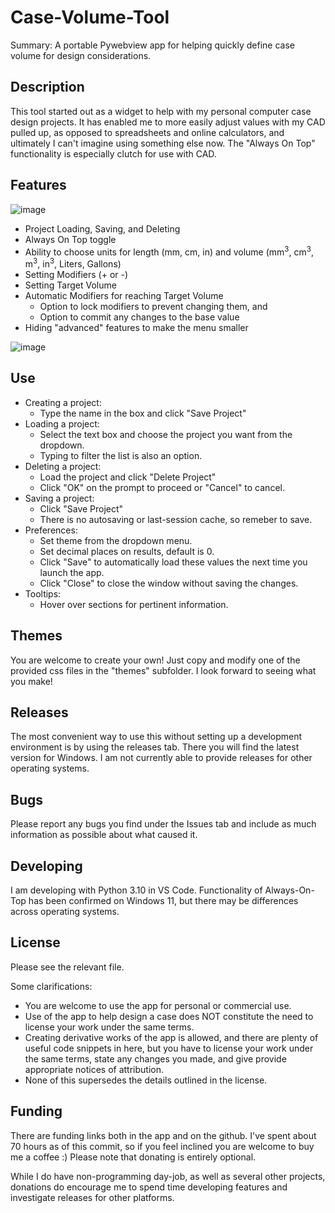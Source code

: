 # Case-Volume-Tool
Summary:
A portable Pywebview app for helping quickly define case volume for design considerations. 

## Description
This tool started out as a widget to help with my personal computer case design projects. It has enabled me to more easily adjust values with my CAD pulled up, as opposed to spreadsheets and online calculators, and ultimately I can't imagine using something else now. The "Always On Top" functionality is especially clutch for use with CAD. 

## Features
![image](https://github.com/idleDevel/Case-Volume-Tool/assets/20792330/1e7db816-c08d-4c95-aa2a-49b134e3f523)

- Project Loading, Saving, and Deleting
- Always On Top toggle
- Ability to choose units for length (mm, cm, in) and volume (mm<sup>3</sup>, cm<sup>3</sup>, m<sup>3</sup>, in<sup>3</sup>, Liters, Gallons)
- Setting Modifiers (+ or -)
- Setting Target Volume
- Automatic Modifiers for reaching Target Volume
  - Option to lock modifiers to prevent changing them, and
  - Option to commit any changes to the base value
-  Hiding "advanced" features to make the menu smaller 

![image](https://github.com/idleDevel/Case-Volume-Tool/assets/20792330/55c17296-e556-4b6b-a401-23fa9222a0c3)

## Use
- Creating a project:
  - Type the name in the box and click "Save Project"
- Loading a project:
  - Select the text box and choose the project you want from the dropdown. 
  - Typing to filter the list is also an option.
- Deleting a project:
  - Load the project and click "Delete Project"
  - Click "OK" on the prompt to proceed or "Cancel" to cancel.
- Saving a project:
  - Click "Save Project"
  - There is no autosaving or last-session cache, so remeber to save. 
- Preferences:
  - Set theme from the dropdown menu.
  - Set decimal places on results, default is 0.
  - Click "Save" to automatically load these values the next time you launch the app.
  - Click "Close" to close the window without saving the changes. 
- Tooltips:
  - Hover over sections for pertinent information. 

## Themes
You are welcome to create your own! Just copy and modify one of the provided css files in the "themes" subfolder. I look forward to seeing what you make!

## Releases
The most convenient way to use this without setting up a development environment is by using the releases tab. There you will find the latest version for Windows. I am not currently able to provide releases for other operating systems.

## Bugs
Please report any bugs you find under the Issues tab and include as much information as possible about what caused it. 

## Developing 
I am developing with Python 3.10 in VS Code.  Functionality of Always-On-Top has been confirmed on Windows 11, but there may be differences across operating systems. 

## License
Please see the relevant file. 

Some clarifications: 
- You are welcome to use the app for personal or commercial use. 
- Use of the app to help design a case does NOT constitute the need to license your work under the same terms. 
- Creating derivative works of the app is allowed, and there are plenty of useful code snippets in here, but you have to license your work under the same terms, state any changes you made, and give provide appropriate notices of attribution. 
- None of this supersedes the details outlined in the license. 

## Funding
There are funding links both in the app and on the github. I've spent about 70 hours as of this commit, so if you feel inclined you are welcome to buy me a coffee :) Please note that donating is entirely optional. 

While I do have non-programming day-job, as well as several other projects, donations do encourage me to spend time developing features and investigate releases for other platforms. 